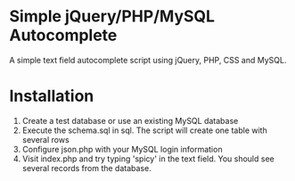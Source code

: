 Simple jQuery/PHP/MySQL Autocomplete
=============

A simple text field autocomplete script using jQuery, PHP, CSS and MySQL.

Installation
=============

1. Create a test database or use an existing MySQL database
2. Execute the schema.sql in sql. The script will create one table with several rows
3. Configure json.php with your MySQL login information
4. Visit index.php and try typing 'spicy' in the text field. You should see several records from the database.
